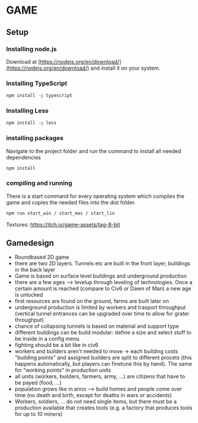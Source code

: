 # GAME

## Setup

### Installing node.js

Download at [https://nodejs.org/en/download/](https://nodejs.org/en/download/) and install it on your system.

### Installing TypeScript

``` bash
npm install -g typescript
```

### Installing Less

``` bash
npm install -g less
```

### installing packages

Navigate to the project folder and run the command to install all needed dependencies

``` bash
npm install
```

### compiling and running

There is a start command for every operating system which compiles the game and copies the needed files into the dist folder.

``` bash
npm run start_win / start_mac / start_lin
```

Textures: https://itch.io/game-assets/tag-8-bit


## Gamedesign

- Roundbased 2D game
- there are two 2D layers. Tunnels etc are built in the front layer, buildings in the back layer
- Game is based on surface level buildings and underground production
- there are a few ages --> levelup through leveling of technologies. Once a certain amount is reached (compare to Civ6 or Dawn of Man) a new age is unlocked
- first resources are found on the ground, farms are built later on
- underground production is limited by workers and trasport throughput (vertical tunnel entrances can be upgraded over time to allow for grater throughput)
- chance of collapsing tunnels is based on material and support type
- different buildings can be build modular: define a size and select stuff to be inside in a config menu
- fighting should be a bit like in civ6
- workers and builders aren't needed to move -> each building costs "building points" and assigned builders are split to different procets (this happens automatically, but players can finetune this by hand). The same for "working points" in production units
- all units (workers, builders, farmers, army, ...) are citizens that have to be payed (food, ...)
- population grows like in anno --> build homes and people come over time (no death and birth, except for deaths in wars or accidents)
- Workers, soldiers, ... do not need single items, but there must be a production available that creates tools (e.g. a factory that produces tools for up to 10 miners)
